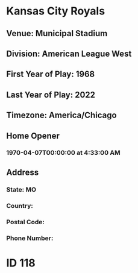 # Kansas City Royals
## Venue: Municipal Stadium
## Division: American League West
## First Year of Play: 1968
## Last Year of Play: 2022
## Timezone: America/Chicago
## Home Opener
### 1970-04-07T00:00:00 at 4:33:00 AM
## Address
### 
### State: MO
### Country: 
### Postal Code: 
### Phone Number: 
# ID 118
